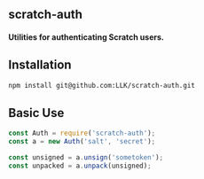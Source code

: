 ## scratch-auth
#### Utilities for authenticating Scratch users.

## Installation
```bash
npm install git@github.com:LLK/scratch-auth.git
```

## Basic Use
```js
const Auth = require('scratch-auth');
const a = new Auth('salt', 'secret');

const unsigned = a.unsign('sometoken');
const unpacked = a.unpack(unsigned);
```
